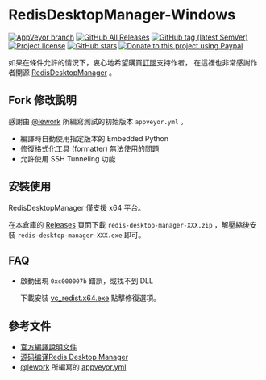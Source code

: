 # RedisDesktopManager-Windows

[![AppVeyor branch](https://img.shields.io/appveyor/ci/jfcherng/RedisDesktopManager-Windows/master?style=flat-square&logo=appveyor)](https://ci.appveyor.com/project/jfcherng/RedisDesktopManager-Windows)
[![GitHub All Releases](https://img.shields.io/github/downloads/jfcherng/RedisDesktopManager-Windows/total?style=flat-square&logo=github)](https://github.com/jfcherng/RedisDesktopManager-Windows/releases)
[![GitHub tag (latest SemVer)](https://img.shields.io/github/tag/jfcherng/RedisDesktopManager-Windows?style=flat-square&logo=github)](https://github.com/jfcherng/RedisDesktopManager-Windows/tags)
[![Project license](https://img.shields.io/github/license/jfcherng/RedisDesktopManager-Windows?style=flat-square&logo=github)](https://github.com/jfcherng/RedisDesktopManager-Windows/blob/master/LICENSE)
[![GitHub stars](https://img.shields.io/github/stars/jfcherng/RedisDesktopManager-Windows?style=flat-square&logo=github)](https://github.com/jfcherng/RedisDesktopManager-Windows/stargazers)
[![Donate to this project using Paypal](https://img.shields.io/badge/paypal-donate-blue.svg?style=flat-square&logo=paypal)](https://www.paypal.me/jfcherng/5usd)

如果在條件允許的情況下，衷心地希望購買[訂閱](https://redisdesktop.com/pricing)支持作者，
在這裡也非常感謝作者開源 [RedisDesktopManager](https://github.com/uglide/RedisDesktopManager) 。


## Fork 修改說明

感謝由 [@lework](https://github.com/lework) 所編寫測試的初始版本 `appveyor.yml` 。

- 編譯時自動使用指定版本的 Embedded Python
- 修復格式化工具 (formatter) 無法使用的問題
- 允許使用 SSH Tunneling 功能


## 安裝使用

RedisDesktopManager 僅支援 x64 平台。

在本倉庫的 [Releases](https://github.com/jfcherng/RedisDesktopManager-Windows/releases)
頁面下載 `redis-desktop-manager-XXX.zip` ，解壓縮後安裝 `redis-desktop-manager-XXX.exe` 即可。


## FAQ

- 啟動出現 `0xc000007b` 錯誤，或找不到 DLL

  下載安裝 [vc_redist.x64.exe](https://aka.ms/vs/16/release/vc_redist.x64.exe) 點擊修復選項。


## 參考文件

- [官方編譯說明文件](http://docs.redisdesktop.com/en/latest/install/)
- [源码编译Redis Desktop Manager](https://kany.me/2019/10/10/compile-redis-desktop-manager/)
- [@lework](https://github.com/lework) 所編寫的 [appveyor.yml](https://github.com/lework/RedisDesktopManager-Windows/blob/master/appveyor.yml)
